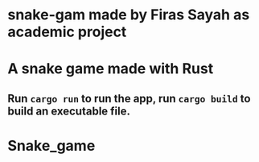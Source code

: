# snake-gam made by Firas Sayah as academic project

# A snake game made with Rust

## Run `cargo run` to run the app, run `cargo build` to build an executable file. 



# Snake_game
